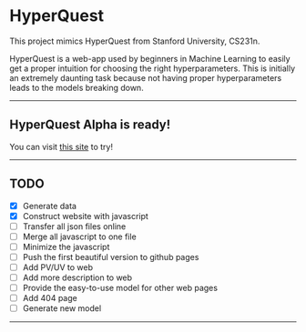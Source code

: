 # HyperQuest
This project mimics HyperQuest from Stanford University, CS231n.

HyperQuest is a web-app used by beginners in Machine Learning to easily get a proper intuition for choosing the right hyperparameters. This is initially an extremely daunting task because not having proper hyperparameters leads to the models breaking down.

---

## HyperQuest Alpha is ready!

You can visit [this site](https://bingcheng.openmc.cn/HyperQuest/html) to try!

---

## TODO

- [x] Generate data
- [x] Construct website with javascript
- [ ] Transfer all json files online
- [ ] Merge all javascript to one file
- [ ] Minimize the javascript
- [ ] Push the first beautiful version to github pages
- [ ] Add PV/UV to web
- [ ] Add more description to web
- [ ] Provide the easy-to-use model for other web pages
- [ ] Add 404 page
- [ ] Generate new model

---

